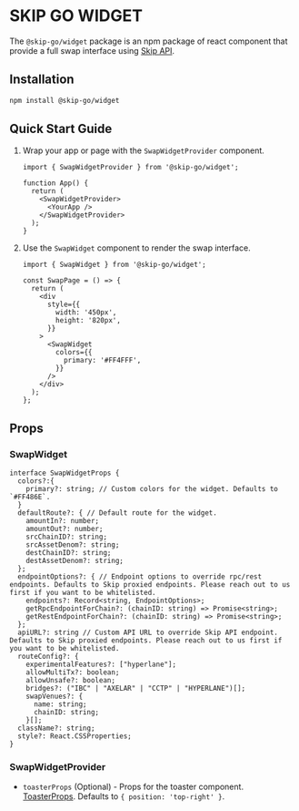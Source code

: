 # SKIP GO WIDGET

The `@skip-go/widget` package is an npm package of react component that provide a full swap interface using [Skip API](https://skip.money/).

## Installation

```bash
npm install @skip-go/widget
```

## Quick Start Guide

1. Wrap your app or page with the `SwapWidgetProvider` component.

   ```tsx
   import { SwapWidgetProvider } from '@skip-go/widget';

   function App() {
     return (
       <SwapWidgetProvider>
         <YourApp />
       </SwapWidgetProvider>
     );
   }
   ```

2. Use the `SwapWidget` component to render the swap interface.

   ```tsx
   import { SwapWidget } from '@skip-go/widget';

   const SwapPage = () => {
     return (
       <div
         style={{
           width: '450px',
           height: '820px',
         }}
       >
         <SwapWidget
           colors={{
             primary: '#FF4FFF',
           }}
         />
       </div>
     );
   };
   ```

## Props

### SwapWidget

```tsx
interface SwapWidgetProps {
  colors?:{
    primary?: string; // Custom colors for the widget. Defaults to `#FF486E`.
  }
  defaultRoute?: { // Default route for the widget.
    amountIn?: number;
    amountOut?: number;
    srcChainID?: string;
    srcAssetDenom?: string;
    destChainID?: string;
    destAssetDenom?: string;
  };
  endpointOptions?: { // Endpoint options to override rpc/rest endpoints. Defaults to Skip proxied endpoints. Please reach out to us first if you want to be whitelisted.
    endpoints?: Record<string, EndpointOptions>;
    getRpcEndpointForChain?: (chainID: string) => Promise<string>;
    getRestEndpointForChain?: (chainID: string) => Promise<string>;
  };
  apiURL?: string // Custom API URL to override Skip API endpoint. Defaults to Skip proxied endpoints. Please reach out to us first if you want to be whitelisted.
  routeConfig?: {
    experimentalFeatures?: ["hyperlane"];
    allowMultiTx?: boolean;
    allowUnsafe?: boolean;
    bridges?: ("IBC" | "AXELAR" | "CCTP" | "HYPERLANE")[];
    swapVenues?: {
      name: string;
      chainID: string;
    }[];
  className?: string;
  style?: React.CSSProperties;
}
```

### SwapWidgetProvider

- `toasterProps` (Optional) - Props for the toaster component. [ToasterProps](https://react-hot-toast.com/docs/toast-options). Defaults to `{ position: 'top-right' }`.
